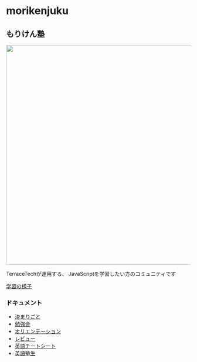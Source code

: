 # morikenjuku

## もりけん塾


<img src="https://kenjimorita.jp/wp-content/uploads/2021/09/white.png" width="600">


TerraceTechが運用する、
JavaScriptを学習したい方のコミュニティです

[学習の様子](https://terracetech.jp/category/morikenjuku/)

### ドキュメント

- [決まりごと](https://github.com/kenmori/morikenjuku/blob/main/doc/kimarigoto.md)
- [勉強会](https://github.com/kenmori/morikenjuku/blob/main/doc/benkyoukai.md)
- [オリエンテーション](https://github.com/kenmori/morikenjuku/blob/main/doc/orien.md)
- [レビュー](https://github.com/kenmori/morikenjuku/blob/main/doc/review.md)
- [英語チートシート](https://github.com/kenmori/morikenjuku/blob/main/doc/englishcheetsheet.md)
- [英語塾生](https://github.com/kenmori/morikenjuku/blob/main/doc/englishmember.md)